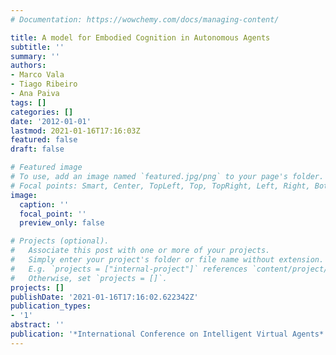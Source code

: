 ```yaml
---
# Documentation: https://wowchemy.com/docs/managing-content/

title: A model for Embodied Cognition in Autonomous Agents
subtitle: ''
summary: ''
authors:
- Marco Vala
- Tiago Ribeiro
- Ana Paiva
tags: []
categories: []
date: '2012-01-01'
lastmod: 2021-01-16T17:16:03Z
featured: false
draft: false

# Featured image
# To use, add an image named `featured.jpg/png` to your page's folder.
# Focal points: Smart, Center, TopLeft, Top, TopRight, Left, Right, BottomLeft, Bottom, BottomRight.
image:
  caption: ''
  focal_point: ''
  preview_only: false

# Projects (optional).
#   Associate this post with one or more of your projects.
#   Simply enter your project's folder or file name without extension.
#   E.g. `projects = ["internal-project"]` references `content/project/deep-learning/index.md`.
#   Otherwise, set `projects = []`.
projects: []
publishDate: '2021-01-16T17:16:02.622342Z'
publication_types:
- '1'
abstract: ''
publication: '*International Conference on Intelligent Virtual Agents*'
---
```

